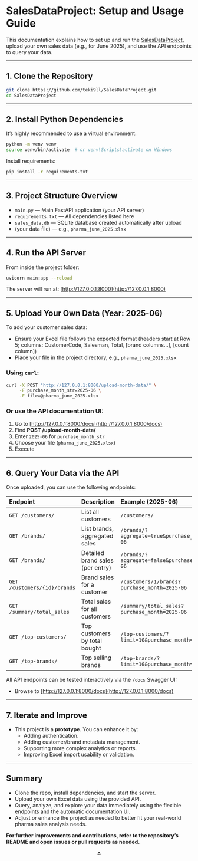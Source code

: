 # SalesDataProject: Setup and Usage Guide

This documentation explains how to set up and run the [SalesDataProject](https://github.com/teki9ll/SalesDataProject.git), upload your own sales data (e.g., for June 2025), and use the API endpoints to query your data.

***

## 1. **Clone the Repository**

```bash
git clone https://github.com/teki9ll/SalesDataProject.git
cd SalesDataProject
```


***

## 2. **Install Python Dependencies**

It’s highly recommended to use a virtual environment:

```bash
python -m venv venv
source venv/bin/activate  # or venv\Scripts\activate on Windows
```

Install requirements:

```bash
pip install -r requirements.txt
```


***

## 3. **Project Structure Overview**

- `main.py` — Main FastAPI application (your API server)
- `requirements.txt` — All dependencies listed here
- `sales_data.db` — SQLite database created automatically after upload
- (your data file) — e.g., `pharma_june_2025.xlsx`

***

## 4. **Run the API Server**

From inside the project folder:

```bash
uvicorn main:app --reload
```

The server will run at: [http://127.0.0.1:8000](http://127.0.0.1:8000)

***

## 5. **Upload Your Own Data** (Year: 2025-06)

To add your customer sales data:

- Ensure your Excel file follows the expected format (headers start at Row 5; columns: CustomerCode, Salesman, Total, [brand columns...], [count column])
- Place your file in the project directory, e.g., `pharma_june_2025.xlsx`


### Using `curl`:

```bash
curl -X POST "http://127.0.0.1:8000/upload-month-data/" \
     -F purchase_month_str=2025-06 \
     -F file=@pharma_june_2025.xlsx
```


### Or use the API documentation UI:

1. Go to [http://127.0.0.1:8000/docs](http://127.0.0.1:8000/docs)
2. Find **POST /upload-month-data/**
3. Enter `2025-06` for `purchase_month_str`
4. Choose your file (`pharma_june_2025.xlsx`)
5. Execute

***

## 6. **Query Your Data via the API**

Once uploaded, you can use the following endpoints:


| Endpoint | Description | Example (2025-06) |
| :-- | :-- | :-- |
| `GET /customers/` | List all customers | `/customers/` |
| `GET /brands/` | List brands, aggregated sales | `/brands/?aggregate=true&purchase_month=2025-06` |
| `GET /brands/` | Detailed brand sales (per entry) | `/brands/?aggregate=false&purchase_month=2025-06` |
| `GET /customers/{id}/brands` | Brand sales for a customer | `/customers/1/brands?purchase_month=2025-06` |
| `GET /summary/total_sales` | Total sales for all customers | `/summary/total_sales?purchase_month=2025-06` |
| `GET /top-customers/` | Top customers by total bought | `/top-customers/?limit=10&purchase_month=2025-06` |
| `GET /top-brands/` | Top selling brands | `/top-brands/?limit=10&purchase_month=2025-06` |

All API endpoints can be tested interactively via the `/docs` Swagger UI:

- Browse to [http://127.0.0.1:8000/docs](http://127.0.0.1:8000/docs)

***

## 7. **Iterate and Improve**

- This project is a **prototype**. You can enhance it by:
    - Adding authentication.
    - Adding customer/brand metadata management.
    - Supporting more complex analytics or reports.
    - Improving Excel import usability or validation.

***

## **Summary**

- Clone the repo, install dependencies, and start the server.
- Upload your own Excel data using the provided API.
- Query, analyze, and explore your data immediately using the flexible endpoints and the automatic documentation UI.
- Adjust or enhance the project as needed to better fit your real-world pharma sales analysis needs.

**For further improvements and contributions, refer to the repository’s README and open issues or pull requests as needed.**

<div style="text-align: center">⁂</div>

[^1]: https://github.com/teki9ll/SalesDataProject.git

